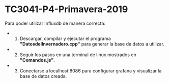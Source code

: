 # TC3041-P4-Primavera-2019

Para poder utilizar Influxdb de manera correcta:

* 1. Descargar, compilar y ejecutar el programa **"DatosdelInvernadero.cpp"** para generar la base de datos a utilizar.

* 2. Seguir los pasos en una terminal de linux mostrados en **"Comandos.js"**.

* 3. Conectarse a localhost:8086 para configurar grafana y visualizar la base de datos creada.
